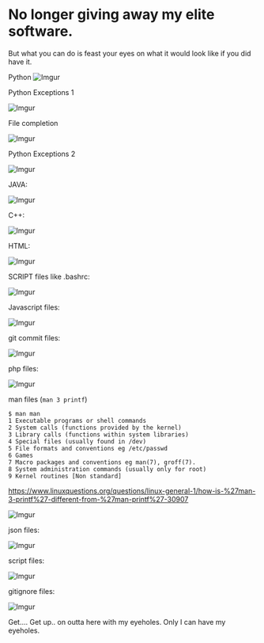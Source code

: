
# No longer giving away my elite software.

But what you can do is feast your eyes on what it would look like if you did have it.


Python
![Imgur](http://i.imgur.com/SH1bNBR.png)

Python Exceptions 1

![Imgur](https://i.imgur.com/e4Zj7au.png)

File completion

![Imgur](https://i.imgur.com/eaMKKTu.gif)

Python Exceptions 2

![Imgur](https://i.imgur.com/3eteAt4.png)




JAVA:

![Imgur](http://i.imgur.com/d27fa1d.png)


C++:

![Imgur](https://i.imgur.com/yGgAGrj.png)


HTML:

![Imgur](http://i.imgur.com/hl2G0U8.png)

SCRIPT files like .bashrc:

![Imgur](http://i.imgur.com/kWPuoXe.png)

Javascript files:

![Imgur](http://i.imgur.com/1CIp26j.png)

git commit files:

![Imgur](http://i.imgur.com/xhrgFWQ.jpg)

php files:

![Imgur](https://i.imgur.com/9qK5R9j.png)


man files (`man 3 printf`)

    $ man man
    1 Executable programs or shell commands
    2 System calls (functions provided by the kernel)
    3 Library calls (functions within system libraries)
    4 Special files (usually found in /dev)
    5 File formats and conventions eg /etc/passwd
    6 Games
    7 Macro packages and conventions eg man(7), groff(7).
    8 System administration commands (usually only for root)
    9 Kernel routines [Non standard]

https://www.linuxquestions.org/questions/linux-general-1/how-is-%27man-3-printf%27-different-from-%27man-printf%27-30907


![Imgur](http://i.imgur.com/gpC5GK4.png)

json files:

![Imgur](https://i.imgur.com/7NTpWIT.png)

script files: 

![Imgur](https://i.imgur.com/m3J1z7L.png)

gitignore files: 

![Imgur](https://i.imgur.com/tSwNdmo.png)

Get.... Get up.. on outta here with my eyeholes.  Only I can have my eyeholes.  

